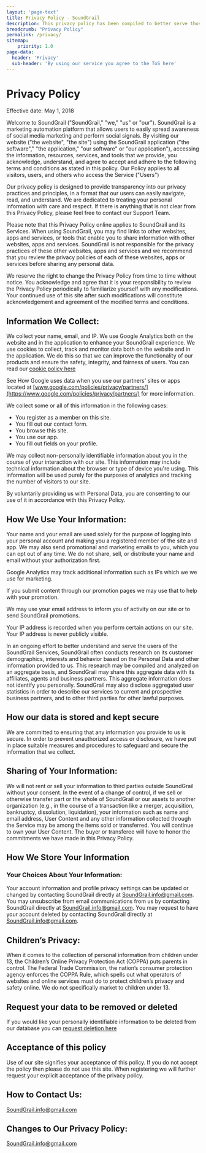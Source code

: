 ```yaml
---
layout: 'page-text'
title: Privacy Policy - SoundGrail
description: This privacy policy has been compiled to better serve those who are concerned with how their personal information is being used online.
breadcrumb: "Privacy Policy"
permalink: /privacy/
sitemap:
    priority: 1.0
page-data:
  header: 'Privacy'
  sub-header: 'By using our service you agree to the ToS here'
---
```

# Privacy Policy
Effective date: May 1, 2018

Welcome to SoundGrail ("SoundGrail," "we," "us" or "our"). SoundGrail is a marketing automation platform that allows users to easily spread awareness of social media marketing and perform social signals. By visiting our website ("the website", "the site") using the SoundGrail application ("the software"," "the application," "our software" or "our application"), accessing the information, resources, services, and tools that we provide, you acknowledge, understand, and agree to accept and adhere to the following terms and conditions as stated in this policy. Our Policy applies to all visitors, users, and others who access the Service ("Users")

Our privacy policy is designed to provide transparency into our privacy practices and principles, in a format that our users can easily navigate, read, and understand. We are dedicated to treating your personal information with care and respect. If there is anything that is not clear from this Privacy Policy, please feel free to contact our Support Team.

Please note that this Privacy Policy online applies to SoundGrail and its Services. When using SoundGrail, you may find links to other websites, apps and services, or tools that enable you to share information with other websites, apps and services. SoundGrail is not responsible for the privacy practices of these other websites, apps and services and we recommend that you review the privacy policies of each of these websites, apps or services before sharing any personal data.

We reserve the right to change the Privacy Policy from time to time without notice. You acknowledge and agree that it is your responsibility to review the Privacy Policy periodically to familiarize yourself with any modifications. Your continued use of this site after such modifications will constitute acknowledgement and agreement of the modified terms and conditions.

## Information We Collect:
We collect your name, email, and IP. We use Google Analytics both on the website and in the application to enhance your SoundGrail experience. We use cookies to collect, track and monitor data both on the website and in the application. We do this so that we can improve the functionality of our products and ensure the safety, integrity, and fairness of users. You can read our [cookie policy here](https://soundgrail.com/cookies/)

See How Google uses data when you use our partners' sites or apps located at [www.google.com/policies/privacy/partners/](https://www.google.com/policies/privacy/partners/) for more information.

We collect some or all of this information in the following cases:
* You register as a member on this site.
* You fill out our contact form.
* You browse this site.
* You use our app.
* You fill out fields on your profile.

We may collect non-personally identifiable information about you in the course of your interaction with our site. This information may include technical information about the browser or type of device you're using. This information will be used purely for the purposes of analytics and tracking the number of visitors to our site.

By voluntarily providing us with Personal Data, you are consenting to our use of it in accordance with this Privacy Policy.

## How We Use Your Information:
Your name and your email are used solely for the purpose of logging into your personal account and making you a registered member of the site and app. We may also send promotional and marketing emails to you, which you can opt out of any time. We do not share, sell, or distribute your name and email without your authorization first.

Google Analytics may track additional information such as IPs which we we use for marketing.

If you submit content through our promotion pages we may use that to help with your promotion.

We may use your email address to inform you of activity on our site or to send SoundGrail promotions.

Your IP address is recorded when you perform certain actions on our site. Your IP address is never publicly visible.

In an ongoing effort to better understand and serve the users of the SoundGrail Services, SoundGrail often conducts research on its customer demographics, interests and behavior based on the Personal Data and other information provided to us. This research may be compiled and analyzed on an aggregate basis, and SoundGrail may share this aggregate data with its affiliates, agents and business partners. This aggregate information does not identify you personally. SoundGrail may also disclose aggregated user statistics in order to describe our services to current and prospective business partners, and to other third parties for other lawful purposes.

## How our data is stored and kept secure
We are committed to ensuring that any information you provide to us is secure. In order to prevent unauthorized access or disclosure, we have put in place suitable measures and procedures to safeguard and secure the information that we collect.

## Sharing of Your Information:
We will not rent or sell your information to third parties outside SoundGrail without your consent.
In the event of a change of control, if we sell or otherwise transfer part or the whole of SoundGrail or our assets to another organization (e.g., in the course of a transaction like a merger, acquisition, bankruptcy, dissolution, liquidation), your information such as name and email address, User Content and any other information collected through the Service may be among the items sold or transferred. You will continue to own your User Content. The buyer or transferee will have to honor the commitments we have made in this Privacy Policy.

## How We Store Your Information

### Your Choices About Your Information:
Your account information and profile privacy settings can be updated or changed by contacting SoundGrail directly at SoundGrail.info@gmail.com.
You may unsubscribe from email communications from us by contacting SoundGrail directly at SoundGrail.info@gmail.com.
You may request to have your account deleted by contacting SoundGrail directly at SoundGrail.info@gmail.com.

## Children’s Privacy:
When it comes to the collection of personal information from children under 13, the Children’s Online Privacy Protection Act (COPPA) puts parents in control. The Federal Trade Commission, the nation’s consumer protection agency enforces the COPPA Rule, which spells out what operators of websites and online services must do to protect children’s privacy and safety online. We do not specifically market to children under 13.

## Request your data to be removed or deleted
If you would like your personally identifiable information to be deleted from our database you can [request deletion here](https://docs.google.com/forms/d/e/1FAIpQLSfk_HSKBYb2T533kf-a-MHoY9kvUGeXPhWfXa8SzrLppiCEoQ/viewform)

## Acceptance of this policy
Use of our site signifies your acceptance of this policy. If you do not accept the policy then please do not use this site. When registering we will further request your explicit acceptance of the privacy policy.

## How to Contact Us:
SoundGrail.info@gmail.com

## Changes to Our Privacy Policy:
SoundGrail.info@gmail.com
